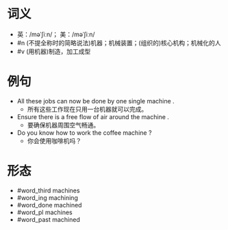 # 词义
- 英：/məˈʃiːn/； 美：/məˈʃiːn/
- #n (不提全称时的简略说法)机器；机械装置；(组织的)核心机构；机械化的人
- #v (用机器)制造，加工成型
# 例句
- All these jobs can now be done by one single machine .
	- 所有这些工作现在只用一台机器就可以完成。
- Ensure there is a free flow of air around the machine .
	- 要确保机器周围空气畅通。
- Do you know how to work the coffee machine ?
	- 你会使用咖啡机吗？
# 形态
- #word_third machines
- #word_ing machining
- #word_done machined
- #word_pl machines
- #word_past machined
